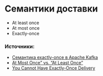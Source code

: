 # Семантики доставки

* At least once
* At most once
* Exactly-once

### Источники:

* [Семантика exactly-once в Apache Kafka](https://habr.com/ru/company/badoo/blog/333046/)
* [At Most Once” vs. “At Least Once”](https://medium.com/@mcfunley/at-most-once-vs-at-least-once-f215dafd27e2)
* [You Cannot Have Exactly-Once Delivery](https://bravenewgeek.com/you-cannot-have-exactly-once-delivery/)

